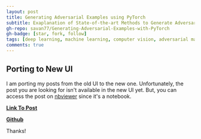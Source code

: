 ```yaml
---
layout: post
title: Generating Adversarial Examples using PyTorch
subtitle: Exaplanation of State-of-the-art Methods to Generate Adversarial Examples with PyTorch
gh-repo: savan77/Generating-Adversarial-Examples-with-PyTorch
gh-badge: [star, fork, follow]
tags: [deep learning, machine learning, computer vision, adversarial machine learning, adversarial examples]
comments: true
---
```



## Porting to New UI

I am porting my posts from the old UI to the new one. Unfortunately, the post you are looking for isn't available in the new UI yet. But, you can access the post on [nbviewer](https://nbviewer.jupyter.org/github/savan77/Generating-Adversarial-Examples-with-PyTorch/blob/master/imagenet_adv_examples.ipynb) since it's a notebook.

[**Link To Post**](https://nbviewer.jupyter.org/github/savan77/Generating-Adversarial-Examples-with-PyTorch/blob/master/imagenet_adv_examples.ipynb)

[**Github**](https://github.com/savan77/Generating-Adversarial-Examples-with-PyTorch)

Thanks!